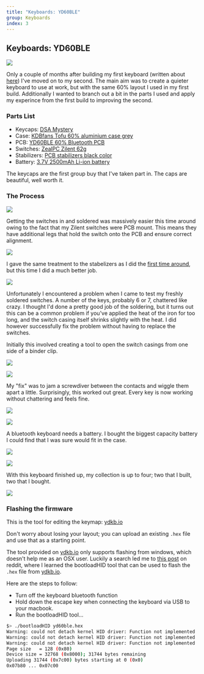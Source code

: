 ```yaml
---
title: "Keyboards: YD60BLE"
group: Keyboards
index: 3
---
```


## Keyboards: YD60BLE

![](flickr://45893538514)

Only a couple of months after building my first keyboard (written about [here](/keyboard/first-build.html)) I've moved on to my second. The main aim was to create a quieter keyboard to use at work, but with the same 60% layout I used in my first build. Additionally I wanted to branch out a bit in the parts I used and apply my experince from the first build to improving the second.

### Parts List

- Keycaps: [DSA Mystery](https://mykeyboard.eu/catalogue/dsa-mystery-alpha-1_539/)
- Case: [KDBfans Tofu 60% aluminium case grey](https://kbdfans.cn/collections/60-layout-case/products/kbdfans-tofu-60-aluminum-case?variant=13389974569018)
- PCB: [YD60BLE 60% Bluetooth PCB](https://kbdfans.cn/collections/60/products/yd60ble-v1-60-bluetooth-customized-mechanical-keyboard-pcb)
- Switches: [ZealPC Zilent 62g](https://zealpc.net/collections/switches/products/zilents)
- Stabilizers: [PCB stabilizers black color](https://kbdfans.cn/products/pcb-stabilizers-black-color)
- Battery: [3.7V 2500mAh Li-ion battery](https://www.amazon.co.uk/gp/product/B07DMCNXQK)

The keycaps are the first group buy that I've taken part in. The caps are beautiful, well worth it.

### The Process

![](flickr://45893502794)

Getting the switches in and soldered was massively easier this time around owing to the fact that my Zilent switches were PCB mount. This means they have additional legs that hold the switch onto the PCB and ensure correct alignment.

![](flickr://31676571097)

I gave the same treatment to the stabelizers as I did the [first time around](/keyboard/first-build.html), but this time I did a much better job.

![](flickr://45703307835)

Unfortunately I encountered a problem when I came to test my freshly soldered switches. A number of the keys, probably 6 or 7, chattered like crazy. I thought I'd done a pretty good job of the soldering, but it turns out this can be a common problem if you've applied the heat of the iron for too long, and the switch casing itself shrinks slightly with the heat. I did however successfully fix the problem without having to replace the switches.

Initially this involved creating a tool to open the switch casings from one side of a binder clip.

![](flickr://46565863972)

![](flickr://46565863512)

My "fix" was to jam a screwdiver between the contacts and wiggle them apart a little. Surprisingly, this worked out great. Every key is now working without chattering and feels fine.

![](flickr://39653059523)

![](flickr://45703324015)

A bluetooth keyboard needs a battery. I bought the biggest capacity battery I could find that I was sure would fit in the case.

![](flickr://45893533324)

![](flickr://45893531454)

With this keyboard finished up, my collection is up to four; two that I built, two that I bought.

![](flickr://45893537274)

### Flashing the firmware

This is the tool for editing the keymap: [ydkb.io](http://ydkb.io)

Don't worry about losing your layout; you can upload an existing `.hex` file and use that as a starting point.

The tool provided on [ydkb.io](http://ydkb.io) only supports flashing from windows, which doesn't help me as an OSX user. Luckily a search led me to [this post](https://www.reddit.com/r/MechanicalKeyboards/comments/8j62vh/programming_yd60ble_using_macos/) on reddit, where I learned the bootloadHID tool that can be used to flash the `.hex` file from [ydkb.io](http://ydkb.io).

Here are the steps to follow:

- Turn off the keyboard bluetooth function
- Hold down the escape key when connecting the keyboard via USB to your macbook.
- Run the bootloadHID tool...

```bash
$> ./bootloadHID yd60ble.hex
Warning: could not detach kernel HID driver: Function not implemented
Warning: could not detach kernel HID driver: Function not implemented
Warning: could not detach kernel HID driver: Function not implemented
Page size   = 128 (0x80)
Device size = 32768 (0x8000); 31744 bytes remaining
Uploading 31744 (0x7c00) bytes starting at 0 (0x0)
0x07b80 ... 0x07c00
```
